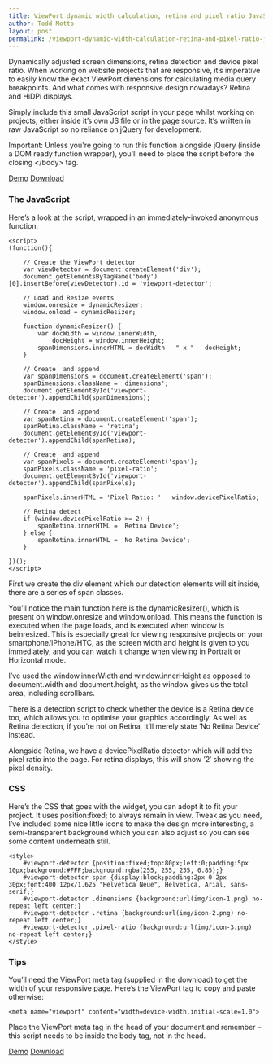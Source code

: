```yaml
---
title: ViewPort dynamic width calculation, retina and pixel ratio JavaScript widget
author: Todd Motto
layout: post
permalink: /viewport-dynamic-width-calculation-retina-and-pixel-ratio-javascript-widget
---
```


Dynamically adjusted screen dimensions, retina detection and device pixel ratio. When working on website projects that are responsive, it’s imperative to easily know the exact ViewPort dimensions for calculating media query breakpoints. And what comes with responsive design nowadays? Retina and HiDPi displays.

Simply include this small JavaScript script in your page whilst working on projects, either inside it’s own JS file or in the page source. It’s written in raw JavaScript so no reliance on jQuery for development.

Important: Unless you're going to run this function alongside jQuery (inside a DOM ready function wrapper), you'll need to place the script before the closing &lt;/body&gt; tag.

<div class="download-box">
	<a href="//www.toddmotto.com/labs/viewport-retina" onclick="_gaq.push(['_trackEvent', 'Click', 'Demo ViewPort Resizer', 'ViewPort Resizer Demo']);">Demo</a>
	<a href="//www.toddmotto.com/labs/viewport-retina/viewport-retina.zip" onclick="_gaq.push(['_trackEvent', 'Click', 'Download ViewPort Resizer', 'ViewPort Resizer Download']);">Download</a>
</div>

### The JavaScript

Here’s a look at the script, wrapped in an immediately-invoked anonymous function.

    <script>
    (function(){
    
    	// Create the ViewPort detector
    	var viewDetector = document.createElement('div');
    	document.getElementsByTagName('body')[0].insertBefore(viewDetector).id = 'viewport-detector';
    
    	// Load and Resize events
    	window.onresize = dynamicResizer;
    	window.onload = dynamicResizer;
    	
    	function dynamicResizer() {
    	    var docWidth = window.innerWidth,
    	    	docHeight = window.innerHeight;
    	    spanDimensions.innerHTML = docWidth   " x "   docHeight;
    	}
    	
    	// Create  and append
    	var spanDimensions = document.createElement('span');
    	spanDimensions.className = 'dimensions';
    	document.getElementById('viewport-detector').appendChild(spanDimensions);
    	
    	// Create  and append
    	var spanRetina = document.createElement('span');
    	spanRetina.className = 'retina';
    	document.getElementById('viewport-detector').appendChild(spanRetina);
    	
    	// Create  and append
    	var spanPixels = document.createElement('span');
    	spanPixels.className = 'pixel-ratio';
    	document.getElementById('viewport-detector').appendChild(spanPixels);
    	
    	spanPixels.innerHTML = 'Pixel Ratio: '   window.devicePixelRatio;
    	
    	// Retina detect
    	if (window.devicePixelRatio >= 2) {
    		spanRetina.innerHTML = 'Retina Device';
    	} else {
    		spanRetina.innerHTML = 'No Retina Device';
    	}
    
    })();
    </script>

First we create the div element which our detection elements will sit inside, there are a series of span classes.

You’ll notice the main function here is the dynamicResizer(), which is present on window.onresize and window.onload. This means the function is executed when the page loads, and is executed when window is beinresized. This is especially great for viewing responsive projects on your smartphone/iPhone/HTC, as the screen width and height is given to you immediately, and you can watch it change when viewing in Portrait or Horizontal mode.

I’ve used the window.innerWidth and window.innerHeight as opposed to document.width and document.height, as the window gives us the total area, including scrollbars.

There is a detection script to check whether the device is a Retina device too, which allows you to optimise your graphics accordingly. As well as Retina detection, if you’re not on Retina, it’ll merely state ‘No Retina Device’ instead.

Alongside Retina, we have a devicePixelRatio detector which will add the pixel ratio into the page. For retina displays, this will show ’2′ showing the pixel density.

### CSS

Here’s the CSS that goes with the widget, you can adopt it to fit your project. It uses position:fixed; to always remain in view. Tweak as you need, I’ve included some nice little icons to make the design more interesting, a semi-transparent background which you can also adjust so you can see some content underneath still.

    <style>
    	#viewport-detector {position:fixed;top:80px;left:0;padding:5px 10px;background:#FFF;background:rgba(255, 255, 255, 0.85);}
    	#viewport-detector span {display:block;padding:2px 0 2px 30px;font:400 12px/1.625 "Helvetica Neue", Helvetica, Arial, sans-serif;}
    	#viewport-detector .dimensions {background:url(img/icon-1.png) no-repeat left center;}
    	#viewport-detector .retina {background:url(img/icon-2.png) no-repeat left center;}
    	#viewport-detector .pixel-ratio {background:url(img/icon-3.png) no-repeat left center;}
    </style>

### Tips

You’ll need the ViewPort meta tag (supplied in the download) to get the width of your responsive page. Here’s the ViewPort tag to copy and paste otherwise:

    <meta name="viewport" content="width=device-width,initial-scale=1.0">

Place the ViewPort meta tag in the head of your document and remember – this script needs to be inside the body tag, not in the head.

<div class="download-box">
	<a href="//www.toddmotto.com/labs/viewport-retina" onclick="_gaq.push(['_trackEvent', 'Click', 'Demo ViewPort Resizer', 'ViewPort Resizer Demo']);">Demo</a>
	<a href="//www.toddmotto.com/labs/viewport-retina/viewport-retina.zip" onclick="_gaq.push(['_trackEvent', 'Click', 'Download ViewPort Resizer', 'ViewPort Resizer Download']);">Download</a>
</div>
